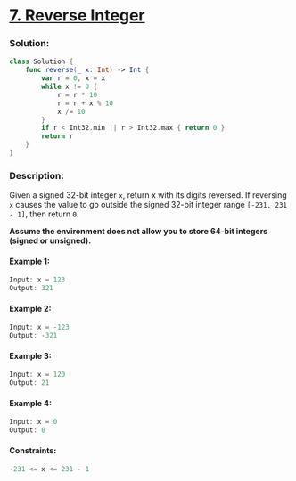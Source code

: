 # [7. Reverse Integer](https://leetcode.com/problems/reverse-integer/)

### Solution:
```swift
class Solution {
    func reverse(_ x: Int) -> Int {
        var r = 0, x = x
        while x != 0 {
            r = r * 10
            r = r + x % 10
            x /= 10
        }
        if r < Int32.min || r > Int32.max { return 0 }
        return r
    }
}
```

### Description:

Given a signed 32-bit integer ```x```, return x with its digits reversed. If reversing ```x``` causes the value to go outside the signed 32-bit integer range ```[-231, 231 - 1]```, then return ```0```.

**Assume the environment does not allow you to store 64-bit integers (signed or unsigned).**

#### Example 1:
```swift
Input: x = 123
Output: 321
```

#### Example 2:
```swift
Input: x = -123
Output: -321
```

#### Example 3:
```swift
Input: x = 120
Output: 21
```

#### Example 4:
```swift
Input: x = 0
Output: 0
```

#### Constraints:
```swift
-231 <= x <= 231 - 1
```